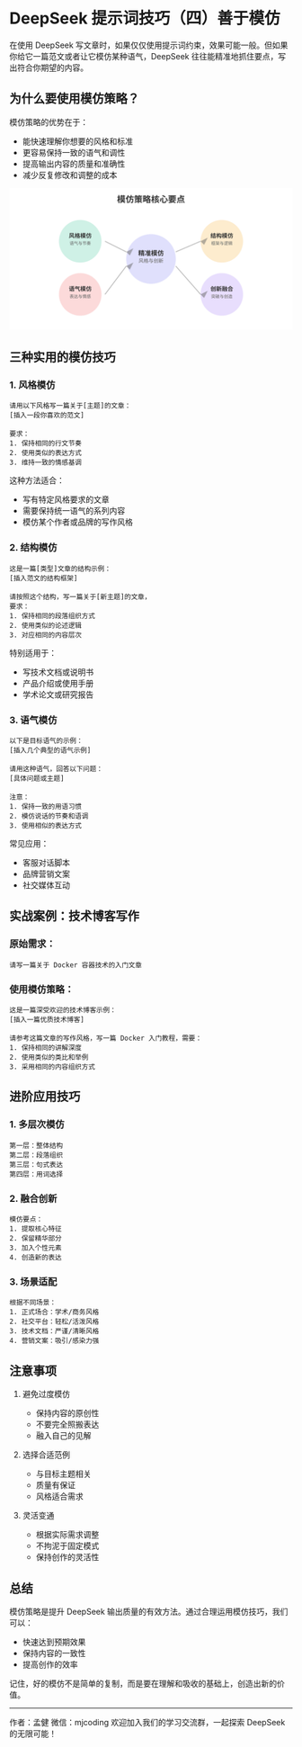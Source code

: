 # DeepSeek 提示词技巧（四）善于模仿

在使用 DeepSeek 写文章时，如果仅仅使用提示词约束，效果可能一般。但如果你给它一篇范文或者让它模仿某种语气，DeepSeek 往往能精准地抓住要点，写出符合你期望的内容。

## 为什么要使用模仿策略？

模仿策略的优势在于：
- 能快速理解你想要的风格和标准
- 更容易保持一致的语气和调性
- 提高输出内容的质量和准确性
- 减少反复修改和调整的成本

![模仿策略核心要点](imitation-mode.svg)

## 三种实用的模仿技巧

### 1. 风格模仿
```
请用以下风格写一篇关于[主题]的文章：
[插入一段你喜欢的范文]

要求：
1. 保持相同的行文节奏
2. 使用类似的表达方式
3. 维持一致的情感基调
```

这种方法适合：
- 写有特定风格要求的文章
- 需要保持统一语气的系列内容
- 模仿某个作者或品牌的写作风格

### 2. 结构模仿
```
这是一篇[类型]文章的结构示例：
[插入范文的结构框架]

请按照这个结构，写一篇关于[新主题]的文章，
要求：
1. 保持相同的段落组织方式
2. 使用类似的论述逻辑
3. 对应相同的内容层次
```

特别适用于：
- 写技术文档或说明书
- 产品介绍或使用手册
- 学术论文或研究报告

### 3. 语气模仿
```
以下是目标语气的示例：
[插入几个典型的语气示例]

请用这种语气，回答以下问题：
[具体问题或主题]

注意：
1. 保持一致的用语习惯
2. 模仿说话的节奏和语调
3. 使用相似的表达方式
```

常见应用：
- 客服对话脚本
- 品牌营销文案
- 社交媒体互动

## 实战案例：技术博客写作

### 原始需求：
```
请写一篇关于 Docker 容器技术的入门文章
```

### 使用模仿策略：
```
这是一篇深受欢迎的技术博客示例：
[插入一篇优质技术博客]

请参考这篇文章的写作风格，写一篇 Docker 入门教程，需要：
1. 保持相同的讲解深度
2. 使用类似的类比和举例
3. 采用相同的内容组织方式
```

## 进阶应用技巧

### 1. 多层次模仿
```
第一层：整体结构
第二层：段落组织
第三层：句式表达
第四层：用词选择
```

### 2. 融合创新
```
模仿要点：
1. 提取核心特征
2. 保留精华部分
3. 加入个性元素
4. 创造新的表达
```

### 3. 场景适配
```
根据不同场景：
1. 正式场合：学术/商务风格
2. 社交平台：轻松/活泼风格
3. 技术文档：严谨/清晰风格
4. 营销文案：吸引/感染力强
```

## 注意事项

1. 避免过度模仿
   - 保持内容的原创性
   - 不要完全照搬表达
   - 融入自己的见解

2. 选择合适范例
   - 与目标主题相关
   - 质量有保证
   - 风格适合需求

3. 灵活变通
   - 根据实际需求调整
   - 不拘泥于固定模式
   - 保持创作的灵活性

## 总结

模仿策略是提升 DeepSeek 输出质量的有效方法。通过合理运用模仿技巧，我们可以：
- 快速达到预期效果
- 保持内容的一致性
- 提高创作的效率

记住，好的模仿不是简单的复制，而是要在理解和吸收的基础上，创造出新的价值。

---
作者：孟健
微信：mjcoding
欢迎加入我们的学习交流群，一起探索 DeepSeek 的无限可能！ 